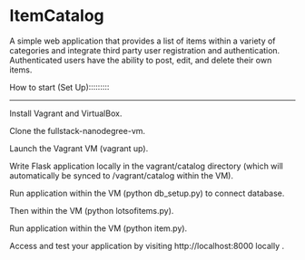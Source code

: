 # ItemCatalog


 A simple web application that provides a list of items within a variety of categories and integrate third party user registration and authentication. Authenticated users have the ability to post, edit, and delete their own items.



 How to start (Set Up):::::::::
 *****************
Install Vagrant and VirtualBox.

Clone the fullstack-nanodegree-vm.

Launch the Vagrant VM (vagrant up).

Write Flask application locally in the vagrant/catalog directory (which will automatically be synced to /vagrant/catalog within the VM).

Run application within the VM (python db_setup.py) to connect database.

Then within the VM (python lotsofitems.py).

Run application within the VM (python item.py).

Access and test your application by visiting http://localhost:8000 locally .
